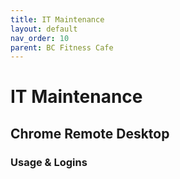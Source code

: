 ```yaml
---
title: IT Maintenance
layout: default
nav_order: 10
parent: BC Fitness Cafe
---
```

# IT Maintenance
## Chrome Remote Desktop
### Usage & Logins